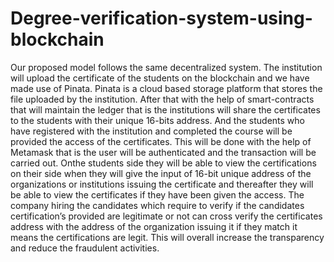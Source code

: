 # Degree-verification-system-using-blockchain
Our proposed model follows the same decentralized system. The institution will upload the certificate of the students on the blockchain and we have made use of Pinata. Pinata is a cloud based storage platform that stores the file uploaded by the institution. After that with the help of smart-contracts that will maintain the ledger that is the institutions will share the certificates to the students with their unique 16-bits address. And the students who have registered with the institution and completed the course will be provided the access of the certificates. This will be done with the help of Metamask that is the user will be authenticated and the transaction will be carried out. Onthe students side they will be able to view the certifications on their side when they will give the input of 16-bit unique address of the organizations or institutions issuing the certificate and thereafter they will be able to view the certificates if they have been given the access. The company hiring the candidates which require to verify if the candidates certification’s provided are legitimate or not can cross verify the certificates address with the address of the organization issuing it if they match it means the certifications are legit. This will overall increase the transparency and reduce the fraudulent activities.
